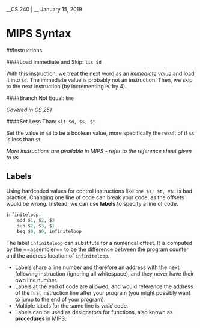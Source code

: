 __CS 240 | __ January 15, 2019

# MIPS Syntax

##Instructions

####Load Immediate and Skip: `lis $d` 

With this instruction, we treat the next word as an _immediate value_ and load it into `$d`. The immediate value is probably not an instruction. Then, we skip to the next instruction (by incrementing `PC` by 4). 

####Branch Not Equal: `bne`

_Covered in CS 251_

####Set Less Than: `slt $d, $s, $t`

Set the value in `$d` to be a boolean value, more specifically the result of if `$s` is less than `$t`

_More instructions are available in MIPS - refer to the reference sheet given to us_



## Labels

Using hardcoded values for control instructions like `bne $s, $t, VAL` is bad practice. Changing one line of code can break your code, as the offsets would be wrong. Instead, we can use **labels** to specify a line of code.

```php
infiniteloop:
	add $1, $2, $3
    sub $2, $3, $1
    beq $0, $0, infiniteloop
```

The label `infiniteloop` can substitute for a numerical offset. It is computed by the ==assembler== to be the difference between the program counter and the address location of `infiniteloop`.

- Labels share a line number and therefore an address with the next following instruction (ignoring all whitespace), and they never have their own line number.
- Labels at the end of code are allowed, and would reference the address of the first instruction line after your program (you might possibly want to jump to the end of your program).
- Multiple labels for the same line is *valid* code.
- Labels can be used as designators for functions, also known as **procedures** in MIPS.

